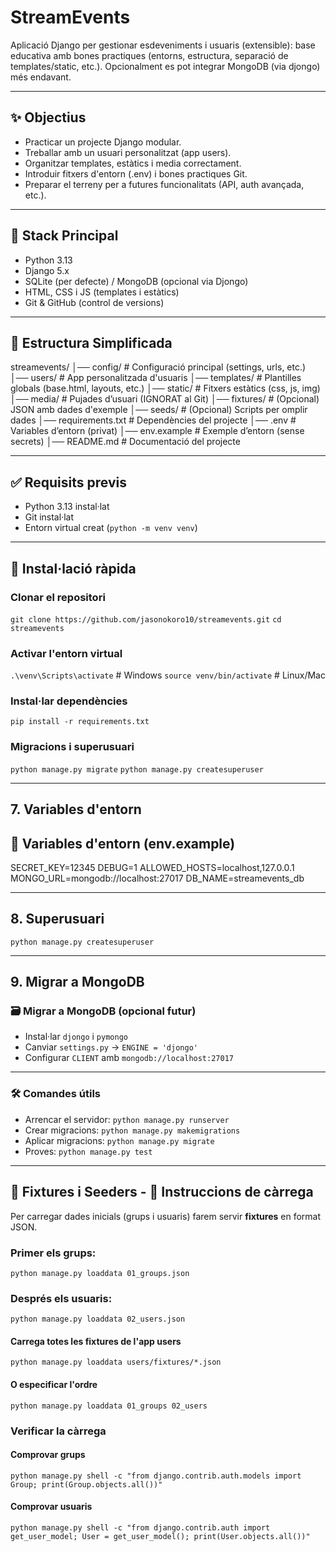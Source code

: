 # StreamEvents

Aplicació Django per gestionar esdeveniments i usuaris
(extensible): base educativa amb bones practiques
(entorns, estructura, separació de templates/static,
etc.). Opcionalment es pot integrar MongoDB (via djongo)
més endavant.

---

## ✨ Objectius
- Practicar un projecte Django modular.
- Treballar amb un usuari personalitzat (app users).
- Organitzar templates, estàtics i media correctament.
- Introduir fitxers d'entorn (.env) i bones practiques
Git.
- Preparar el terreny per a futures funcionalitats (API,
auth avançada, etc.).

---

## 🧱 Stack Principal
- Python 3.13
- Django 5.x
- SQLite (per defecte) / MongoDB (opcional via Djongo)
- HTML, CSS i JS (templates i estàtics)
- Git & GitHub (control de versions)

---

## 📂 Estructura Simplificada
streamevents/
│── config/ # Configuració principal (settings, urls, etc.)
│── users/ # App personalitzada d'usuaris
│── templates/ # Plantilles globals (base.html, layouts, etc.)
│── static/ # Fitxers estàtics (css, js, img)
│── media/ # Pujades d’usuari (IGNORAT al Git)
│── fixtures/ # (Opcional) JSON amb dades d'exemple
│── seeds/ # (Opcional) Scripts per omplir dades
│── requirements.txt # Dependències del projecte
│── .env # Variables d’entorn (privat)
│── env.example # Exemple d’entorn (sense secrets)
│── README.md # Documentació del projecte

---

## ✅ Requisits previs
- Python 3.13 instal·lat
- Git instal·lat
- Entorn virtual creat (`python -m venv venv`)

---

## 🚀 Instal·lació ràpida

### Clonar el repositori
`git clone https://github.com/jasonokoro10/streamevents.git`
`cd streamevents`

### Activar l'entorn virtual
`.\venv\Scripts\activate`   # Windows
`source venv/bin/activate`  # Linux/Mac

### Instal·lar dependències
`pip install -r requirements.txt`

### Migracions i superusuari
`python manage.py migrate`
`python manage.py createsuperuser`

---

## 7. Variables d'entorn

## 🔐 Variables d'entorn (env.example)

SECRET_KEY=12345
DEBUG=1
ALLOWED_HOSTS=localhost,127.0.0.1
MONGO_URL=mongodb://localhost:27017
DB_NAME=streamevents_db

---

## 8. Superusuari

`python manage.py createsuperuser`

---

## 9. Migrar a MongoDB

### 🗃️ Migrar a MongoDB (opcional futur)
- Instal·lar `djongo` i `pymongo`
- Canviar `settings.py` → `ENGINE = 'djongo'`
- Configurar `CLIENT` amb `mongodb://localhost:27017`

---

### 🛠️ Comandes útils
- Arrencar el servidor: `python manage.py runserver`
- Crear migracions: `python manage.py makemigrations`
- Aplicar migracions: `python manage.py migrate`
- Proves: `python manage.py test`

---

## 💾 Fixtures i Seeders - 🚀 Instruccions de càrrega

Per carregar dades inicials (grups i usuaris) farem servir **fixtures** en format JSON.

### Primer els grups:

`python manage.py loaddata 01_groups.json`

### Després els usuaris:

`python manage.py loaddata 02_users.json`

#### Carrega totes les fixtures de l'app users
`python manage.py loaddata users/fixtures/*.json`

#### O especificar l'ordre
`python manage.py loaddata 01_groups 02_users`

### Verificar la càrrega

#### Comprovar grups
`python manage.py shell -c "from django.contrib.auth.models import Group; print(Group.objects.all())"`

#### Comprovar usuaris
`python manage.py shell -c "from django.contrib.auth import get_user_model; User = get_user_model(); print(User.objects.all())"`
